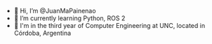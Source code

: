 - 👋 Hi, I’m @JuanMaPainenao
- 🌱 I’m currently learning Python, ROS 2
- :book: I'm in the third year of Computer Engineering at UNC, located in Córdoba, Argentina

<!---
JuanMaPainenao/JuanMaPainenao is a ✨ special ✨ repository because its `README.md` (this file) appears on your GitHub profile.
You can click the Preview link to take a look at your changes.
--->

